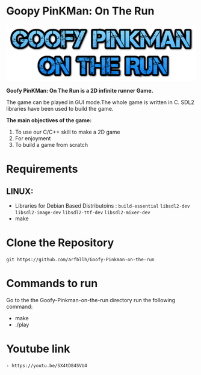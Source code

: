 # Goopy PinKMan: On The Run
![Project Image](assets/logo.png)

**Goofy PinKMan: On The Run is a 2D infinite runner Game.**

The game can be played in GUI mode.The whole game is written in C. SDL2 libraries have been used to build the game.

**The main objectives of the game:**
1. To use our C/C++ skill to make a 2D game
2. For enjoyment
3. To build a game from scratch

# Requirements
  ## LINUX:
  - Libraries for Debian Based Distributoins : ```build-essential``` ```libsdl2-dev``` ```libsdl2-image-dev``` 
  ```libsdl2-ttf-dev``` ```libsdl2-mixer-dev```
  - make

# Clone the Repository
```
git https://github.com/arfbllh/Goofy-Pinkman-on-the-run
```

# Commands to run
 Go to the the Goofy-Pinkman-on-the-run directory run the following command:
  - make
  - ./play
  
  
# Youtube link
	- https://youtu.be/SX4tD84SVU4
